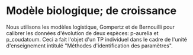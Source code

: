 # Modèle biologique; de croissance
Nous utilisons les modèles logistique, Gompertz et de Bernouilli pour calibrer les données d'évolution de deux espèces: p-aurelia et p_coudatoum.
Ceci a fait l'objet d'un TP individuel dans le cadre de l'unité d'enseignement intitulé "Méthodes d'identification des paramètres".
